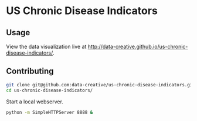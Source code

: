 # US Chronic Disease Indicators

## Usage

View the data visualization live at http://data-creative.github.io/us-chronic-disease-indicators/.

## Contributing

```` sh
git clone git@github.com:data-creative/us-chronic-disease-indicators.git
cd us-chronic-disease-indicators/
````

Start a local webserver.

```` sh
python -m SimpleHTTPServer 8888 &
````
